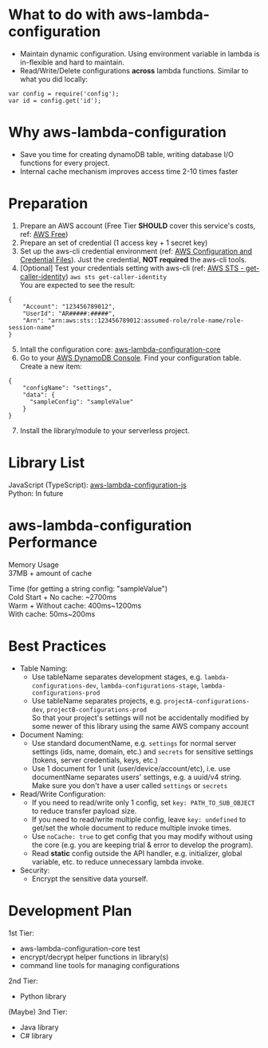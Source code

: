 # What to do with aws-lambda-configuration  
- Maintain dynamic configuration. Using environment variable in lambda is in-flexible and hard to maintain.
- Read/Write/Delete configurations **across** lambda functions. Similar to what you did locally:  
```
var config = require('config');  
var id = config.get('id');  
```
  
# Why aws-lambda-configuration  
- Save you time for creating dynamoDB table, writing database I/O functions for every project.  
- Internal cache mechanism improves access time 2-10 times faster 
  
# Preparation  
1. Prepare an AWS account (Free Tier **SHOULD** cover this service's costs, ref: [AWS Free](https://aws.amazon.com/free/))  
2. Prepare an set of credential (1 access key + 1 secret key)  
3. Set up the aws-cli credential environment (ref: [AWS Configuration and Credential Files](http://docs.aws.amazon.com/cli/latest/userguide/cli-config-files.html)). Just the credential, **NOT required** the aws-cli tools.  
4. \[Optional\] Test your credentials setting with aws-cli (ref: [AWS STS - get-caller-identity](https://docs.aws.amazon.com/cli/latest/reference/sts/get-caller-identity.html))
`aws sts get-caller-identity`  
You are expected to see the result:  
```
{  
    "Account": "123456789012",  
    "UserId": "AR#####:#####",  
    "Arn": "arn:aws:sts::123456789012:assumed-role/role-name/role-session-name"  
}  
```
5. Intall the configuration core: [aws-lambda-configuration-core](https://github.com/tonyliu7870/aws-lambda-configuration-core)  
6. Go to your [AWS DynamoDB Console](https://console.aws.amazon.com/dynamodb/home). Find your configuration table. Create a new item: 
```
{  
    "configName": "settings",  
    "data": {  
      "sampleConfig": "sampleValue"  
    }  
}  
```
7. Install the library/module to your serverless project.  
  
# Library List
JavaScript (TypeScript): [aws-lambda-configuration-js](https://github.com/tonyliu7870/aws-lambda-configuration-js)  
Python: In future  
  
# aws-lambda-configuration Performance
Memory Usage  
37MB + amount of cache  
  
Time (for getting a string config: "sampleValue")  
Cold Start + No cache: \~2700ms  
Warm + Without cache: 400ms\~1200ms  
With cache: 50ms\~200ms  
  
# Best Practices
- Table Naming:  
    - Use tableName separates development stages, e.g. `lambda-configurations-dev`, `lambda-configurations-stage`, `lambda-configurations-prod`  
    - Use tableName separates projects, e.g. `projectA-configurations-dev`, `projectB-configurations-prod`  
    So that your project's settings will not be accidentally modified by some newer of this library using the same AWS company account  
- Document Naming:  
    - Use standard documentName, e.g. `settings` for normal server settings (ids, name, domain, etc.) and `secrets` for sensitive settings (tokens, server credentials, keys, etc.)  
    - Use 1 document for 1 unit (user/device/account/etc), i.e. use documentName separates users' settings, e.g. a uuid/v4 string. Make sure you don't have a user called `settings` or `secrets`  
- Read/Write Configuration:  
    - If you need to read/write only 1 config, set `key: PATH_TO_SUB_OBJECT` to reduce transfer payload size.  
    - If you need to read/write multiple config, leave `key: undefined` to get/set the whole document to reduce multiple invoke times.  
    - Use `noCache: true` to get config that you may modify without using the core (e.g. you are keeping trial & error to develop the program).  
    - Read **static** config outside the API handler, e.g. initializer, global variable, etc. to reduce unnecessary lambda invoke.  
- Security:  
    - Encrypt the sensitive data yourself.  
  
# Development Plan  
1st Tier:  
- aws-lambda-configuration-core test
- encrypt/decrypt helper functions in library(s)  
- command line tools for managing configurations  
  
2nd Tier:  
- Python library  

(Maybe) 3nd Tier:
- Java library
- C# library
